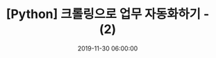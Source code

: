 ---
layout: post
title: "[Python] 크롤링으로 업무 자동화하기 - (2)"
date: 2019-11-30 06:00:00
category: python
tag: 
- python
comments: true
---
